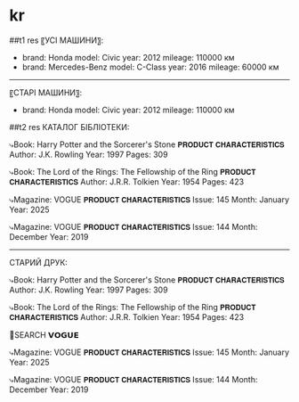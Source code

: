 # kr
##t1 res
〖УСІ МАШИНИ〗:
- brand: Honda
  model: Civic
  year: 2012
  mileage: 110000 км
- brand: Mercedes-Benz
  model: C-Class
  year: 2016
  mileage: 60000 км
             
------------------
〖СТАРІ МАШИНИ〗:
- brand: Honda
  model: Civic
  year: 2012
  mileage: 110000 км


##t2 res
КАТАЛОГ БІБЛІОТЕКИ:

⤷Book: Harry Potter and the Sorcerer's Stone
 𝗣𝗥𝗢𝗗𝗨𝗖𝗧 𝗖𝗛𝗔𝗥𝗔𝗖𝗧𝗘𝗥𝗜𝗦𝗧𝗜𝗖𝗦
  Author: J.K. Rowling
  Year: 1997
  Pages: 309

⤷Book: The Lord of the Rings: The Fellowship of the Ring
 𝗣𝗥𝗢𝗗𝗨𝗖𝗧 𝗖𝗛𝗔𝗥𝗔𝗖𝗧𝗘𝗥𝗜𝗦𝗧𝗜𝗖𝗦
  Author: J.R.R. Tolkien
  Year: 1954
  Pages: 423

⤷Magazine: VOGUE
 𝗣𝗥𝗢𝗗𝗨𝗖𝗧 𝗖𝗛𝗔𝗥𝗔𝗖𝗧𝗘𝗥𝗜𝗦𝗧𝗜𝗖𝗦
  Issue: 145
  Month: January
  Year: 2025

⤷Magazine: VOGUE
 𝗣𝗥𝗢𝗗𝗨𝗖𝗧 𝗖𝗛𝗔𝗥𝗔𝗖𝗧𝗘𝗥𝗜𝗦𝗧𝗜𝗖𝗦
  Issue: 144
  Month: December
  Year: 2019
____________________
СТАРИЙ ДРУК:

⤷Book: Harry Potter and the Sorcerer's Stone
 𝗣𝗥𝗢𝗗𝗨𝗖𝗧 𝗖𝗛𝗔𝗥𝗔𝗖𝗧𝗘𝗥𝗜𝗦𝗧𝗜𝗖𝗦
  Author: J.K. Rowling
  Year: 1997
  Pages: 309

⤷Book: The Lord of the Rings: The Fellowship of the Ring
 𝗣𝗥𝗢𝗗𝗨𝗖𝗧 𝗖𝗛𝗔𝗥𝗔𝗖𝗧𝗘𝗥𝗜𝗦𝗧𝗜𝗖𝗦
  Author: J.R.R. Tolkien
  Year: 1954
  Pages: 423
 
👀SEARCH 
𝗩𝗢𝗚𝗨𝗘

⤷Magazine: VOGUE
 𝗣𝗥𝗢𝗗𝗨𝗖𝗧 𝗖𝗛𝗔𝗥𝗔𝗖𝗧𝗘𝗥𝗜𝗦𝗧𝗜𝗖𝗦
  Issue: 145
  Month: January
  Year: 2025

⤷Magazine: VOGUE
 𝗣𝗥𝗢𝗗𝗨𝗖𝗧 𝗖𝗛𝗔𝗥𝗔𝗖𝗧𝗘𝗥𝗜𝗦𝗧𝗜𝗖𝗦
  Issue: 144
  Month: December
  Year: 2019
